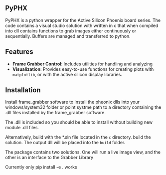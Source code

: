 ## PyPHX
PyPHX is a python wrapper for the Active Silicon Phoenix board series. The code 
contains a visual studio solution with  written in c that when compiled into dll contains functions 
to grab images either continuously or sequentially. Buffers are managed 
and transferred to python. 

## Features
- **Frame Grabber Control**: Includes utilities for handling and analyzing 
- **Visualization**: Provides easy-to-use functions for creating plots 
with `matplotlib`, or with the active silicon display libraries.


## Installation 
Install frame_grabber software to install the pheonix dlls into your windows/system32 folder 
or point systme path to a directory containing the .dll files installed by the frame_grabber software. 

The .dll is included so you should be able to install without building new module .dll files. 

Alternatively, build with the *.sln file located in the `c` directory. build the solution. The output 
dll will be placed into the `build` folder. 

The package contains two solutions. One will run a live image view, and the other is an interface to the Grabber Library

Currently only pip install -e . works
